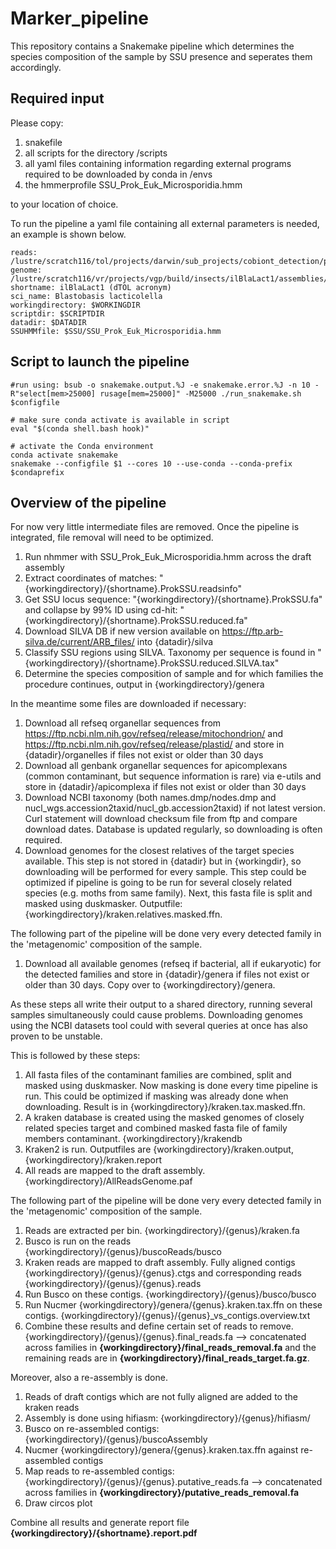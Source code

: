 # Marker_pipeline
This repository contains a Snakemake pipeline which determines the species composition of the sample by SSU presence and seperates them accordingly. 

## Required input
Please copy:
1. snakefile
2. all scripts for the directory /scripts
3. all yaml files containing information regarding external programs required to be downloaded by conda in /envs 
4. the hmmerprofile SSU_Prok_Euk_Microsporidia.hmm 

to your location of choice.

To run the pipeline a yaml file containing all external parameters is needed, an example is shown below.

```
reads: /lustre/scratch116/tol/projects/darwin/sub_projects/cobiont_detection/pipeline/hmm_pipeline/readfiles/ilBlaLact1fasta.gz
genome: /lustre/scratch116/vr/projects/vgp/build/insects/ilBlaLact1/assemblies/hicanu.20200327/ilBlaLact1.unitigs.fasta
shortname: ilBlaLact1 (dTOL acronym)
sci_name: Blastobasis lacticolella 
workingdirectory: $WORKINGDIR
scriptdir: $SCRIPTDIR
datadir: $DATADIR
SSUHMMfile: $SSU/SSU_Prok_Euk_Microsporidia.hmm
```

## Script to launch the pipeline

```
#run using: bsub -o snakemake.output.%J -e snakemake.error.%J -n 10 -R"select[mem>25000] rusage[mem=25000]" -M25000 ./run_snakemake.sh $configfile

# make sure conda activate is available in script
eval "$(conda shell.bash hook)"

# activate the Conda environment
conda activate snakemake
snakemake --configfile $1 --cores 10 --use-conda --conda-prefix $condaprefix
```

## Overview of the pipeline

For now very little intermediate files are removed. Once the pipeline is integrated, file removal will need to be optimized.

1. Run nhmmer with SSU_Prok_Euk_Microsporidia.hmm across the draft assembly
2. Extract coordinates of matches: "{workingdirectory}/{shortname}.ProkSSU.readsinfo"
3. Get SSU locus sequence: "{workingdirectory}/{shortname}.ProkSSU.fa" and collapse by 99% ID using cd-hit: "{workingdirectory}/{shortname}.ProkSSU.reduced.fa"
4. Download SILVA DB if new version available on https://ftp.arb-silva.de/current/ARB_files/ into {datadir}/silva
5. Classify SSU regions using SILVA. Taxonomy per sequence is found in "{workingdirectory}/{shortname}.ProkSSU.reduced.SILVA.tax"
6. Determine the species composition of sample and for which families the procedure continues, output in {workingdirectory}/genera

In the meantime some files are downloaded if necessary:
1. Download all refseq organellar sequences from https://ftp.ncbi.nlm.nih.gov/refseq/release/mitochondrion/ and https://ftp.ncbi.nlm.nih.gov/refseq/release/plastid/ and store in {datadir}/organelles if files not exist or older than 30 days
2. Download all genbank organellar sequences for apicomplexans (common contaminant, but sequence information is rare) via e-utils and store in {datadir}/apicomplexa if files not exist or older than 30 days
3. Download NCBI taxonomy (both names.dmp/nodes.dmp and nucl_wgs.accession2taxid/nucl_gb.accession2taxid) if not latest version. Curl statement will download checksum file from ftp and compare download dates. Database is updated regularly, so downloading is often required.
4. Download genomes for the closest relatives of the target species available. This step is not stored in {datadir} but in {workingdir}, so downloading will be performed for every sample. This step could be optimized if pipeline is going to be run for several closely related species (e.g. moths from same family). Next, this fasta file is split and masked using duskmasker. Outputfile: {workingdirectory}/kraken.relatives.masked.ffn.

The following part of the pipeline will be done very every detected family in the 'metagenomic' composition of the sample.
1. Download all available genomes (refseq if bacterial, all if eukaryotic) for the detected families and store in {datadir}/genera if files not exist or older than 30 days. Copy over to {workingdirectory}/genera. 

As these steps all write their output to a shared directory, running several samples simultaneously could cause problems. Downloading genomes using the NCBI datasets tool could with several queries at once has also proven to be unstable.

This is followed by these steps:
1. All fasta files of the contaminant families are combined, split and masked using duskmasker. Now masking is done every time pipeline is run. This could be optimized if masking was already done when downloading. Result is in {workingdirectory}/kraken.tax.masked.ffn.
2. A kraken database is created using the masked genomes of closely related species target and combined masked fasta file of family members contaminant. {workingdirectory}/krakendb
3. Kraken2 is run. Outputfiles are {workingdirectory}/kraken.output, {workingdirectory}/kraken.report
4. All reads are mapped to the draft assembly. {workingdirectory}/AllReadsGenome.paf

The following part of the pipeline will be done very every detected family in the 'metagenomic' composition of the sample.
1. Reads are extracted per bin. {workingdirectory}/{genus}/kraken.fa
2. Busco is run on the reads {workingdirectory}/{genus}/buscoReads/busco
3. Kraken reads are mapped to draft assembly. Fully aligned contigs {workingdirectory}/{genus}/{genus}.ctgs and corresponding reads {workingdirectory}/{genus}/{genus}.reads
4. Run Busco on these contigs. {workingdirectory}/{genus}/busco/busco
5. Run Nucmer {workingdirectory}/genera/{genus}.kraken.tax.ffn on these contigs. {workingdirectory}/{genus}/{genus}_vs_contigs.overview.txt
7. Combine these results and define certain set of reads to remove. {workingdirectory}/{genus}/{genus}.final_reads.fa --> concatenated across families in **{workingdirectory}/final_reads_removal.fa** and the remaining reads are in **{workingdirectory}/final_reads_target.fa.gz**.

Moreover, also a re-assembly is done.
1. Reads of draft contigs which are not fully aligned are added to the kraken reads
2. Assembly is done using hifiasm: {workingdirectory}/{genus}/hifiasm/
3. Busco on re-assembled contigs: {workingdirectory}/{genus}/buscoAssembly
4. Nucmer {workingdirectory}/genera/{genus}.kraken.tax.ffn against re-assembled contigs
5. Map reads to re-assembled contigs: {workingdirectory}/{genus}/{genus}.putative_reads.fa --> concatenated across families in **{workingdirectory}/putative_reads_removal.fa**
6. Draw circos plot

Combine all results and generate report file **{workingdirectory}/{shortname}.report.pdf**
